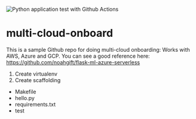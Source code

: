 ![Python application test with Github Actions](https://github.com/noahgift/multi-cloud-onboard/workflows/Python%20application%20test%20with%20Github%20Actions/badge.svg)

# multi-cloud-onboard
This is a sample Github repo for doing multi-cloud onboarding:  Works with AWS, Azure and GCP.
You can see a good reference here:  https://github.com/noahgift/flask-ml-azure-serverless

1.  Create virtualenv
2.  Create scaffolding

* Makefile
* hello.py
* requirements.txt
* test
